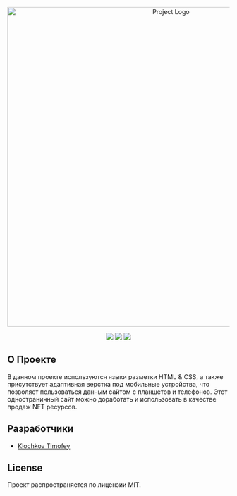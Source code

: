 <p align="center">
      <img src="https://i.ibb.co/1G1y2x3/klochkovtimofey-github-io-nft-lending-page-1.png" alt="Project Logo" width="726" />
</p>

<p align="center">
      <img src="https://shields.microej.com/badge/HTML-v5.3-8A2BE2" />
      <img src="https://shields.microej.com/badge/CSS-v92-00BFFF" />
      <img src="https://shields.microej.com/badge/License-MIT-7FFF00" />
</p>

## О Проекте

В данном проекте используются языки разметки HTML & CSS, а также присутствует адаптивная верстка под мобильные устройства, что позволяет пользоваться данным сайтом с планшетов и телефонов. Этот одностраничный сайт можно доработать и использовать в качестве продаж NFT ресурсов.

## Разработчики

- [Klochkov Timofey](https://github.com/KlochkovTimofey)

## License

Проект распространяется по лицензии MIT.

